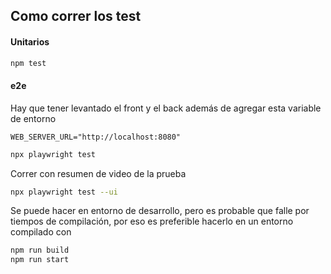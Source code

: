 ## Como correr los test

#### Unitarios

```sh
npm test
```

#### e2e

Hay que tener levantado el front y el back además de agregar esta variable de entorno

```
WEB_SERVER_URL="http://localhost:8080"
```

```sh
npx playwright test
```

Correr con resumen de video de la prueba

```sh
npx playwright test --ui
```

Se puede hacer en entorno de desarrollo, pero es probable que falle por tiempos de compilación, por eso es preferible hacerlo en un entorno compilado con

```sh
npm run build
npm run start
```